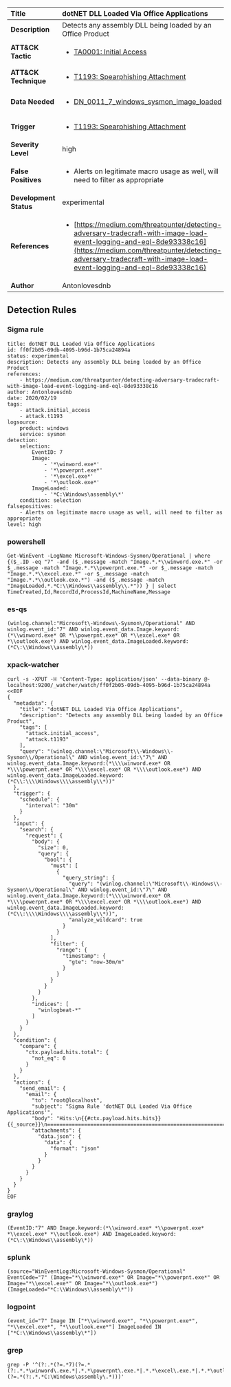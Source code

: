 | Title                    | dotNET DLL Loaded Via Office Applications       |
|:-------------------------|:------------------|
| **Description**          | Detects any assembly DLL being loaded by an Office Product |
| **ATT&amp;CK Tactic**    |  <ul><li>[TA0001: Initial Access](https://attack.mitre.org/tactics/TA0001)</li></ul>  |
| **ATT&amp;CK Technique** | <ul><li>[T1193: Spearphishing Attachment](https://attack.mitre.org/techniques/T1193)</li></ul>  |
| **Data Needed**          | <ul><li>[DN_0011_7_windows_sysmon_image_loaded](../Data_Needed/DN_0011_7_windows_sysmon_image_loaded.md)</li></ul>  |
| **Trigger**              | <ul><li>[T1193: Spearphishing Attachment](../Triggers/T1193.md)</li></ul>  |
| **Severity Level**       | high |
| **False Positives**      | <ul><li>Alerts on legitimate macro usage as well, will need to filter as appropriate</li></ul>  |
| **Development Status**   | experimental |
| **References**           | <ul><li>[https://medium.com/threatpunter/detecting-adversary-tradecraft-with-image-load-event-logging-and-eql-8de93338c16](https://medium.com/threatpunter/detecting-adversary-tradecraft-with-image-load-event-logging-and-eql-8de93338c16)</li></ul>  |
| **Author**               | Antonlovesdnb |


## Detection Rules

### Sigma rule

```
title: dotNET DLL Loaded Via Office Applications
id: ff0f2b05-09db-4095-b96d-1b75ca24894a
status: experimental
description: Detects any assembly DLL being loaded by an Office Product
references:
    - https://medium.com/threatpunter/detecting-adversary-tradecraft-with-image-load-event-logging-and-eql-8de93338c16
author: Antonlovesdnb
date: 2020/02/19
tags:
    - attack.initial_access
    - attack.t1193
logsource:
    product: windows
    service: sysmon
detection:
    selection:
        EventID: 7
        Image:
            - '*\winword.exe*'
            - '*\powerpnt.exe*'
            - '*\excel.exe*'
            - '*\outlook.exe*'
        ImageLoaded:
            - '*C:\Windows\assembly\*'
    condition: selection
falsepositives:
    - Alerts on legitimate macro usage as well, will need to filter as appropriate
level: high

```





### powershell
    
```
Get-WinEvent -LogName Microsoft-Windows-Sysmon/Operational | where {($_.ID -eq "7" -and ($_.message -match "Image.*.*\\winword.exe.*" -or $_.message -match "Image.*.*\\powerpnt.exe.*" -or $_.message -match "Image.*.*\\excel.exe.*" -or $_.message -match "Image.*.*\\outlook.exe.*") -and ($_.message -match "ImageLoaded.*.*C:\\Windows\\assembly\\.*")) } | select TimeCreated,Id,RecordId,ProcessId,MachineName,Message
```


### es-qs
    
```
(winlog.channel:"Microsoft\-Windows\-Sysmon\/Operational" AND winlog.event_id:"7" AND winlog.event_data.Image.keyword:(*\\winword.exe* OR *\\powerpnt.exe* OR *\\excel.exe* OR *\\outlook.exe*) AND winlog.event_data.ImageLoaded.keyword:(*C\:\\Windows\\assembly\*))
```


### xpack-watcher
    
```
curl -s -XPUT -H 'Content-Type: application/json' --data-binary @- localhost:9200/_watcher/watch/ff0f2b05-09db-4095-b96d-1b75ca24894a <<EOF
{
  "metadata": {
    "title": "dotNET DLL Loaded Via Office Applications",
    "description": "Detects any assembly DLL being loaded by an Office Product",
    "tags": [
      "attack.initial_access",
      "attack.t1193"
    ],
    "query": "(winlog.channel:\"Microsoft\\-Windows\\-Sysmon\\/Operational\" AND winlog.event_id:\"7\" AND winlog.event_data.Image.keyword:(*\\\\winword.exe* OR *\\\\powerpnt.exe* OR *\\\\excel.exe* OR *\\\\outlook.exe*) AND winlog.event_data.ImageLoaded.keyword:(*C\\:\\\\Windows\\\\assembly\\*))"
  },
  "trigger": {
    "schedule": {
      "interval": "30m"
    }
  },
  "input": {
    "search": {
      "request": {
        "body": {
          "size": 0,
          "query": {
            "bool": {
              "must": [
                {
                  "query_string": {
                    "query": "(winlog.channel:\"Microsoft\\-Windows\\-Sysmon\\/Operational\" AND winlog.event_id:\"7\" AND winlog.event_data.Image.keyword:(*\\\\winword.exe* OR *\\\\powerpnt.exe* OR *\\\\excel.exe* OR *\\\\outlook.exe*) AND winlog.event_data.ImageLoaded.keyword:(*C\\:\\\\Windows\\\\assembly\\*))",
                    "analyze_wildcard": true
                  }
                }
              ],
              "filter": {
                "range": {
                  "timestamp": {
                    "gte": "now-30m/m"
                  }
                }
              }
            }
          }
        },
        "indices": [
          "winlogbeat-*"
        ]
      }
    }
  },
  "condition": {
    "compare": {
      "ctx.payload.hits.total": {
        "not_eq": 0
      }
    }
  },
  "actions": {
    "send_email": {
      "email": {
        "to": "root@localhost",
        "subject": "Sigma Rule 'dotNET DLL Loaded Via Office Applications'",
        "body": "Hits:\n{{#ctx.payload.hits.hits}}{{_source}}\n================================================================================\n{{/ctx.payload.hits.hits}}",
        "attachments": {
          "data.json": {
            "data": {
              "format": "json"
            }
          }
        }
      }
    }
  }
}
EOF

```


### graylog
    
```
(EventID:"7" AND Image.keyword:(*\\winword.exe* *\\powerpnt.exe* *\\excel.exe* *\\outlook.exe*) AND ImageLoaded.keyword:(*C\:\\Windows\\assembly\*))
```


### splunk
    
```
(source="WinEventLog:Microsoft-Windows-Sysmon/Operational" EventCode="7" (Image="*\\winword.exe*" OR Image="*\\powerpnt.exe*" OR Image="*\\excel.exe*" OR Image="*\\outlook.exe*") (ImageLoaded="*C:\\Windows\\assembly\*"))
```


### logpoint
    
```
(event_id="7" Image IN ["*\\winword.exe*", "*\\powerpnt.exe*", "*\\excel.exe*", "*\\outlook.exe*"] ImageLoaded IN ["*C:\\Windows\\assembly\*"])
```


### grep
    
```
grep -P '^(?:.*(?=.*7)(?=.*(?:.*.*\winword\.exe.*|.*.*\powerpnt\.exe.*|.*.*\excel\.exe.*|.*.*\outlook\.exe.*))(?=.*(?:.*.*C:\Windows\assembly\.*)))'
```



